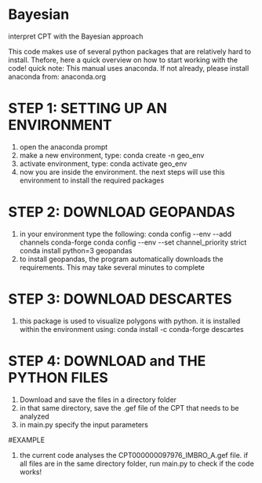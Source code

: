 # Bayesian
interpret CPT with the Bayesian approach

This code makes use of several python packages that are relatively hard to install. Thefore, here a quick overview on how to start working with the code!
quick note: This manual uses anaconda. If not already, please install anaconda from: anaconda.org

# STEP 1: SETTING UP AN ENVIRONMENT
1. open the anaconda prompt
2. make a new environment, type:
  conda create -n geo_env
3. activate environment, type:
  conda activate geo_env
4. now you are inside the environment. the next steps will use this environment to install the required packages

# STEP 2: DOWNLOAD GEOPANDAS
1. in your environment type the following:
  conda config --env --add channels conda-forge
  conda config --env --set channel_priority strict
  conda install python=3 geopandas
2. to install geopandas, the program automatically downloads the requirements. This may take several minutes to complete

# STEP 3: DOWNLOAD DESCARTES
1. this package is used to visualize polygons with python. it is installed within the environment using:
  conda install -c conda-forge descartes
  

# STEP 4: DOWNLOAD and THE PYTHON FILES 
1. Download and save the files in a directory folder
2. in that same directory, save the .gef file of the CPT that needs to be analyzed
3. in main.py specify the input parameters

#EXAMPLE
1. the current code analyses the CPT000000097976_IMBRO_A.gef file. if all files are in the same directory folder, run main.py to check if the code works!

